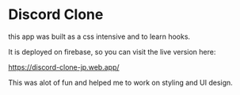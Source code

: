 # Discord Clone

this app was built as a css intensive and to learn hooks.

It is deployed on firebase, so you can visit the live version here:

https://discord-clone-jp.web.app/

This was alot of fun and helped me to work on styling and UI design.
